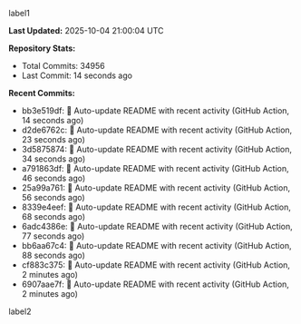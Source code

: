 
label1 
<!-- ACTIVITY_START -->
**Last Updated:** 2025-10-04 21:00:04 UTC

**Repository Stats:**
- Total Commits: 34956
- Last Commit: 14 seconds ago

**Recent Commits:**
- bb3e519df: 🤖 Auto-update README with recent activity (GitHub Action, 14 seconds ago)
- d2de6762c: 🤖 Auto-update README with recent activity (GitHub Action, 23 seconds ago)
- 3d5875874: 🤖 Auto-update README with recent activity (GitHub Action, 34 seconds ago)
- a791863df: 🤖 Auto-update README with recent activity (GitHub Action, 46 seconds ago)
- 25a99a761: 🤖 Auto-update README with recent activity (GitHub Action, 56 seconds ago)
- 8339e4eef: 🤖 Auto-update README with recent activity (GitHub Action, 68 seconds ago)
- 6adc4386e: 🤖 Auto-update README with recent activity (GitHub Action, 77 seconds ago)
- bb6aa67c4: 🤖 Auto-update README with recent activity (GitHub Action, 88 seconds ago)
- cf883c375: 🤖 Auto-update README with recent activity (GitHub Action, 2 minutes ago)
- 6907aae7f: 🤖 Auto-update README with recent activity (GitHub Action, 2 minutes ago)
<!-- ACTIVITY_END -->

label2
